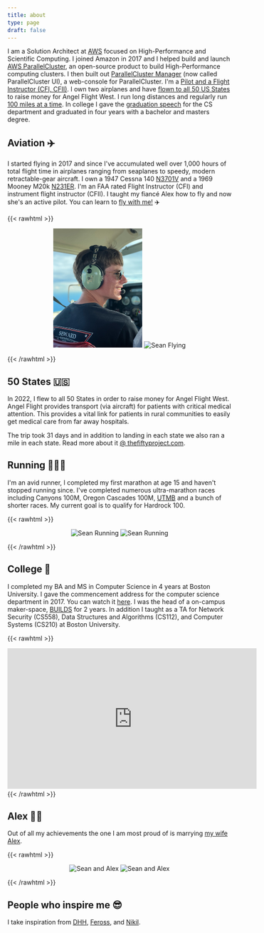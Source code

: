```yaml
---
title: about
type: page
draft: false
---
```


I am a Solution Architect at [AWS](https://aws.amazon.com/hpc/) focused on High-Performance and Scientific Computing. I joined Amazon in 2017 and I helped build and launch [AWS ParallelCluster](https://github.com/aws/aws-parallelcluster), an open-source product to build High-Performance computing clusters. I then built out [ParallelCluster Manager](https://pcluster.cloud) (now called ParallelCluster UI), a web-console for ParallelCluster. I'm a [Pilot and a Flight Instructor (CFI, CFII)](#aviation-). I own two airplanes and have [flown to all 50 US States](#50-states-) to raise money for Angel Flight West. I run long distances and regularly run [100 miles at a time](#running-). In college I gave the [graduation speech](#college-) for the CS department and graduated in four years with a bachelor and masters degree.

## Aviation ✈️

I started flying in 2017 and since I've accumulated well over 1,000 hours of total flight time in airplanes ranging from seaplanes to speedy, modern retractable-gear aircraft. I own a 1947 Cessna 140 [N3701V](https://flightaware.com/live/flight/N3701V) and a 1969 Mooney M20k [N231ER](https://flightaware.com/live/flight/N231ER). I'm an FAA rated Flight Instructor (CFI) and instrument flight instructor (CFII). I taught my fiancé Alex how to fly and now she's an active pilot. You can learn to [fly with me!](https://www.youtube.com/watch?v=qCqnzM-LuqA&t=1s) ✈️

{{< rawhtml >}}
<p align="center">
    <img src='/img/sean.jpg' alt='Sean Flying' style='border: 0px;' width='200px' />
    <img src='/img/about/mooney.jpg' alt='Sean Flying' style='border: 0px;' width='200px' />
</p>
{{< /rawhtml >}}

## 50 States 🇺🇸

In 2022, I flew to all 50 States in order to raise money for Angel Flight West. Angel Flight provides transport (via aircraft) for patients with critical medical attention. This provides a vital link for patients in rural communities to easily get medical care from far away hospitals.

The trip took 31 days and in addition to landing in each state we also ran a mile in each state. Read more about it [@ thefiftyproject.com](https://thefiftyproject.com/).

## Running 🏃🏻‍♂️

I'm an avid runner, I completed my first marathon at age 15 and haven't stopped running since. I've completed numerous ultra-marathon races including Canyons 100M, Oregon Cascades 100M, [UTMB](https://montblanc.utmb.world/races/UTMB) and a bunch of shorter races. My current goal is to qualify for Hardrock 100. 

{{< rawhtml >}}
<p align="center">
    <img src='/img/about/running.jpg' alt='Sean Running' style='border: 0px;' height='300px' />
    <img src='/img/about/utmb.jpg' alt='Sean Running' style='border: 0px;' height='300px' />
</p>
{{< /rawhtml >}}

## College 🏫

I completed my BA and MS in Computer Science in 4 years at Boston University. I gave the commencement address for the computer science department in 2017. You can watch it [here](https://www.youtube.com/watch?v=WSu6I3GqN-Y). I was the head of a on-campus maker-space, [BUILDS](https://builds.cc/) for 2 years. In addition I taught as a TA for Network Security (CS558), Data Structures and Algorithms (CS112), and Computer Systems (CS210) at Boston University.

{{< rawhtml >}}
<iframe width="560" height="315" src="https://www.youtube.com/embed/WSu6I3GqN-Y?si=fwEdiCjpqhRW1A-e" title="YouTube video player" frameborder="0" allow="accelerometer; autoplay; clipboard-write; encrypted-media; gyroscope; picture-in-picture; web-share" allowfullscreen></iframe>
{{< /rawhtml >}}

## Alex 👰🏻

Out of all my achievements the one I am most proud of is marrying [my wife Alex](https://www.instagram.com/abexalate/). 

{{< rawhtml >}}
<p align="center">
    <img src='/img/about/alex.jpg' alt='Sean and Alex' style='border: 0px;' height='300px' />
    <img src='/img/about/alex2.jpg' alt='Sean and Alex' style='border: 0px;' height='300px' />
</p>
{{< /rawhtml >}}

## People who inspire me 😎

I take inspiration from [DHH](https://dhh.dk/), [Feross](https://feross.org), and [Nikil](http://www.nikilster.com/about.html).